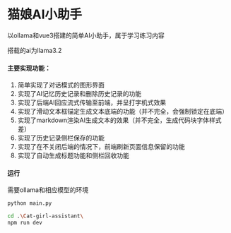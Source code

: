 # 猫娘AI小助手

以ollama和vue3搭建的简单AI小助手，属于学习练习内容

搭载的ai为llama3.2

#### 主要实现功能：

1. 简单实现了对话模式的图形界面
2. 实现了AI记忆历史记录和删除历史记录的功能
3. 实现了后端AI回应流式传输至前端，并呈打字机式效果
4. 实现了滑动文本框锚定生成文本底端的功能（并不完全，会强制锁定在底端）
5. 实现了markdown渲染AI生成文本的效果（并不完全，生成代码块字体样式差）
6. 实现了历史记录侧栏保存的功能
7. 实现了在不关闭后端的情况下，前端刷新页面信息保留的功能
8. 实现了自动生成标题功能和侧栏回收功能

#### 运行

需要ollama和相应模型的环境

```bash
python main.py
```

```bash
cd .\Cat-girl-assistant\
npm run dev
```

